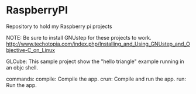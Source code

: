 RaspberryPI
===========

Repository to hold my Raspberry pi projects

NOTE: Be sure to install GNUstep for these projects to work.
http://www.techotopia.com/index.php/Installing_and_Using_GNUstep_and_Objective-C_on_Linux

GLCube:
This sample project show the "hello triangle" example running in an objc shell.

commands:
  compile: Compile the app.
  crun: Compile and run the app.
  run: Run the app.

